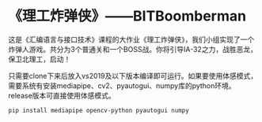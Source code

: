 # 《理工炸弹侠》——BITBoomberman

这是《汇编语言与接口技术》课程的大作业《理工炸弹侠》，我们小组实现了一个炸弹人游戏。共分为3个普通关和一个BOSS战。你将引导IA-32之力，战胜恶龙，保卫北理工，启动！


只需要clone下来后放入vs2019及以下版本编译即可运行。如果要使用体感模式，需要系统有安装mediapipe、cv2、pyautogui、numpy库的python环境。release版本可直接使用体感模式。

```bash
pip install mediapipe opencv-python pyautogui numpy
```
